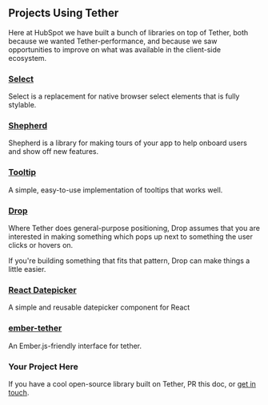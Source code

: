 ## Projects Using Tether

Here at HubSpot we have built a bunch of libraries on top of Tether,
both because we wanted Tether-performance, and because we saw opportunities
to improve on what was available in the client-side ecosystem.

### [Select](http://github.hubspot.com/select/docs/welcome)

Select is a replacement for native browser select elements that is fully stylable.

### [Shepherd](http://github.hubspot.com/shepherd/docs/welcome)

Shepherd is a library for making tours of your app to help onboard users and show off
new features.

### [Tooltip](http://github.hubspot.com/tooltip/docs/welcome)

A simple, easy-to-use implementation of tooltips that works well.

### [Drop](http://github.hubspot.com/drop/docs/welcome)

Where Tether does general-purpose positioning, Drop assumes that you are interested
in making something which pops up next to something the user clicks or hovers on.

If you're building something that fits that pattern, Drop can make things a little easier.

### [React Datepicker](https://github.com/Hacker0x01/react-datepicker)

A simple and reusable datepicker component for React

### [ember-tether](https://github.com/yapplabs/ember-tether)

An Ember.js-friendly interface for tether.

### Your Project Here

If you have a cool open-source library built on Tether, PR this doc, or [get in touch](mailto:zbloom@hubspot.com).
